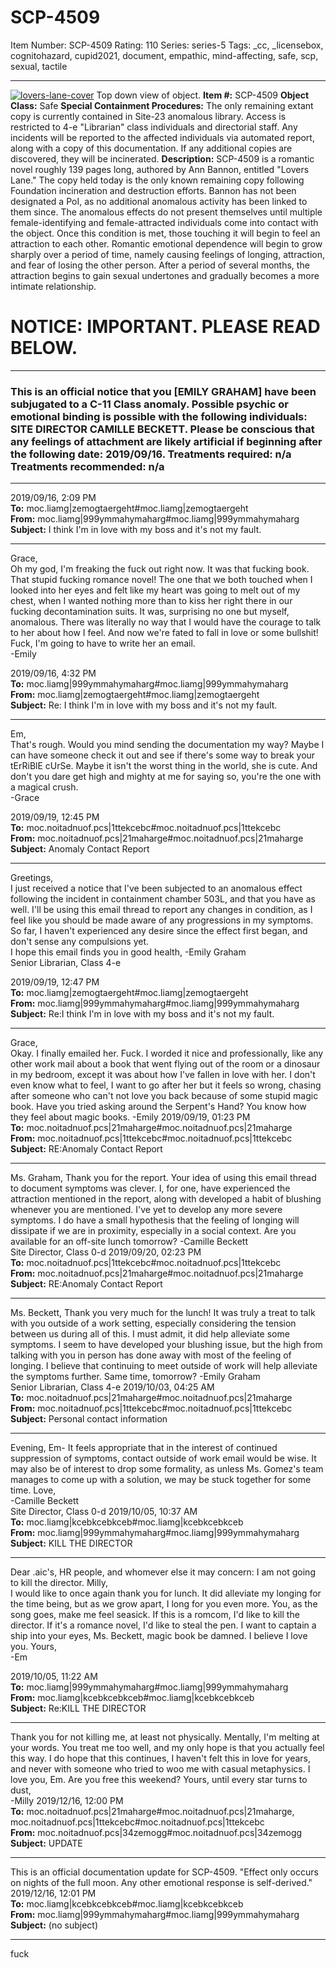 # SCP-4509
Item Number: SCP-4509
Rating: 110
Series: series-5
Tags: _cc, _licensebox, cognitohazard, cupid2021, document, empathic, mind-affecting, safe, scp, sexual, tactile

---

[![lovers-lane-cover](https://scp-wiki.wdfiles.com/local--resized-images/scp-4509/lovers-lane-cover/medium.jpg)](https://scp-wiki.wdfiles.com/local--files/scp-4509/lovers-lane-cover)
Top down view of object.
**Item #:** SCP-4509
**Object Class:** Safe
**Special Containment Procedures:** The only remaining extant copy is currently contained in Site-23 anomalous library. Access is restricted to 4-e "Librarian" class individuals and directorial staff. Any incidents will be reported to the affected individuals via automated report, along with a copy of this documentation. If any additional copies are discovered, they will be incinerated.
**Description:** SCP-4509 is a romantic novel roughly 139 pages long, authored by Ann Bannon, entitled "Lovers Lane." The copy held today is the only known remaining copy following Foundation incineration and destruction efforts. Bannon has not been designated a PoI, as no additional anomalous activity has been linked to them since.
The anomalous effects do not present themselves until multiple female-identifying and female-attracted individuals come into contact with the object. Once this condition is met, those touching it will begin to feel an attraction to each other. Romantic emotional dependence will begin to grow sharply over a period of time, namely causing feelings of longing, attraction, and fear of losing the other person. After a period of several months, the attraction begins to gain sexual undertones and gradually becomes a more intimate relationship.
# NOTICE: IMPORTANT. PLEASE READ BELOW.
* * *
### This is an official notice that you [EMILY GRAHAM] have been subjugated to a C-11 Class anomaly. Possible psychic or emotional binding is possible with the following individuals: SITE DIRECTOR CAMILLE BECKETT. Please be conscious that any feelings of attachment are likely artificial if beginning after the following date: 2019/09/16. Treatments required: n/a Treatments recommended: n/a
* * *
2019/09/16, 2:09 PM  
**To:** moc.liamg|zemogtaergeht#moc.liamg|zemogtaergeht  
**From:** moc.liamg|999ymmahymaharg#moc.liamg|999ymmahymaharg  
**Subject:** I think I'm in love with my boss and it's not my fault.
* * *
Grace,  
Oh my god, I'm freaking the fuck out right now. It was that fucking book. That stupid fucking romance novel! The one that we both touched when I looked into her eyes and felt like my heart was going to melt out of my chest, when I wanted nothing more than to kiss her right there in our fucking decontamination suits. It was, surprising no one but myself, anomalous. There was literally no way that I would have the courage to talk to her about how I feel. And now we're fated to fall in love or some bullshit! Fuck, I'm going to have to write her an email.  
-Emily
  

2019/09/16, 4:32 PM  
**To:** moc.liamg|999ymmahymaharg#moc.liamg|999ymmahymaharg  
**From:** moc.liamg|zemogtaergeht#moc.liamg|zemogtaergeht  
**Subject:** Re: I think I'm in love with my boss and it's not my fault.
* * *
Em,  
That's rough. Would you mind sending the documentation my way? Maybe I can have someone check it out and see if there's some way to break your tErRiBlE cUrSe. Maybe it isn't the worst thing in the world, she is cute. And don't you dare get high and mighty at me for saying so, you're the one with a magical crush.  
-Grace
  

2019/09/19, 12:45 PM  
**To:** moc.noitadnuof.pcs|1ttekcebc#moc.noitadnuof.pcs|1ttekcebc  
**From:** moc.noitadnuof.pcs|21maharge#moc.noitadnuof.pcs|21maharge  
**Subject:** Anomaly Contact Report
* * *
Greetings,  
I just received a notice that I've been subjected to an anomalous effect following the incident in containment chamber 503L, and that you have as well. I'll be using this email thread to report any changes in condition, as I feel like you should be made aware of any progressions in my symptoms. So far, I haven't experienced any desire since the effect first began, and don't sense any compulsions yet.  
I hope this email finds you in good health,
-Emily Graham  
Senior Librarian, Class 4-e
  

2019/09/19, 12:47 PM  
**To:** moc.liamg|zemogtaergeht#moc.liamg|zemogtaergeht  
**From:** moc.liamg|999ymmahymaharg#moc.liamg|999ymmahymaharg  
**Subject:** Re:I think I'm in love with my boss and it's not my fault.
* * *
Grace,  
Okay. I finally emailed her. Fuck. I worded it nice and professionally, like any other work mail about a book that went flying out of the room or a dinosaur in my bedroom, except it was about how I've fallen in love with her. I don't even know what to feel, I want to go after her but it feels so wrong, chasing after someone who can't not love you back because of some stupid magic book. Have you tried asking around the Serpent's Hand? You know how they feel about magic books.
-Emily
2019/09/19, 01:23 PM  
**To:** moc.noitadnuof.pcs|21maharge#moc.noitadnuof.pcs|21maharge  
**From:** moc.noitadnuof.pcs|1ttekcebc#moc.noitadnuof.pcs|1ttekcebc  
**Subject:** RE:Anomaly Contact Report
* * *
Ms. Graham,
Thank you for the report. Your idea of using this email thread to document symptoms was clever. I, for one, have experienced the attraction mentioned in the report, along with developed a habit of blushing whenever you are mentioned. I've yet to develop any more severe symptoms. I do have a small hypothesis that the feeling of longing will dissipate if we are in proximity, especially in a social context. Are you available for an off-site lunch tomorrow?
-Camille Beckett  
Site Director, Class 0-d
2019/09/20, 02:23 PM  
**To:** moc.noitadnuof.pcs|1ttekcebc#moc.noitadnuof.pcs|1ttekcebc  
**From:** moc.noitadnuof.pcs|21maharge#moc.noitadnuof.pcs|21maharge  
**Subject:** RE:Anomaly Contact Report
* * *
Ms. Beckett,
Thank you very much for the lunch! It was truly a treat to talk with you outside of a work setting, especially considering the tension between us during all of this. I must admit, it did help alleviate some symptoms. I seem to have developed your blushing issue, but the high from talking with you in person has done away with most of the feeling of longing. I believe that continuing to meet outside of work will help alleviate the symptoms further. Same time, tomorrow?
-Emily Graham  
Senior Librarian, Class 4-e
2019/10/03, 04:25 AM  
**To:** moc.noitadnuof.pcs|21maharge#moc.noitadnuof.pcs|21maharge  
**From:** moc.noitadnuof.pcs|1ttekcebc#moc.noitadnuof.pcs|1ttekcebc  
**Subject:** Personal contact information
* * *
Evening, Em-
It feels appropriate that in the interest of continued suppression of symptoms, contact outside of work email would be wise. It may also be of interest to drop some formality, as unless Ms. Gomez's team manages to come up with a solution, we may be stuck together for some time.
Love,  
-Camille Beckett  
Site Director, Class 0-d
2019/10/05, 10:37 AM  
**To:** moc.liamg|kcebkcebkceb#moc.liamg|kcebkcebkceb  
**From:** moc.liamg|999ymmahymaharg#moc.liamg|999ymmahymaharg  
**Subject:** KILL THE DIRECTOR
* * *
Dear .aic's, HR people, and whomever else it may concern: I am not going to kill the director.
Milly,  
I would like to once again thank you for lunch. It did alleviate my longing for the time being, but as we grow apart, I long for you even more. You, as the song goes, make me feel seasick. If this is a romcom, I'd like to kill the director. If it's a romance novel, I'd like to steal the pen. I want to captain a ship into your eyes, Ms. Beckett, magic book be damned. I believe I love you.
Yours,  
-Em
  

2019/10/05, 11:22 AM  
**To:** moc.liamg|999ymmahymaharg#moc.liamg|999ymmahymaharg  
**From:** moc.liamg|kcebkcebkceb#moc.liamg|kcebkcebkceb  
**Subject:** Re:KILL THE DIRECTOR
* * *
Thank you for not killing me, at least not physically. Mentally, I'm melting at your words. You treat me too well, and my only hope is that you actually feel this way. I do hope that this continues, I haven't felt this in love for years, and never with someone who tried to woo me with casual metaphysics. I love you, Em. Are you free this weekend?
Yours, until every star turns to dust,  
-Milly
2019/12/16, 12:00 PM  
**To:** moc.noitadnuof.pcs|21maharge#moc.noitadnuof.pcs|21maharge, moc.noitadnuof.pcs|1ttekcebc#moc.noitadnuof.pcs|1ttekcebc  
**From:** moc.noitadnuof.pcs|34zemogg#moc.noitadnuof.pcs|34zemogg  
**Subject:** UPDATE
* * *
This is an official documentation update for SCP-4509. "Effect only occurs on nights of the full moon. Any other emotional response is self-derived."
2019/12/16, 12:01 PM  
**To:** moc.liamg|kcebkcebkceb#moc.liamg|kcebkcebkceb  
**From:** moc.liamg|999ymmahymaharg#moc.liamg|999ymmahymaharg  
**Subject:** (no subject)
* * *
fuck